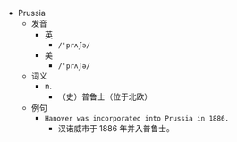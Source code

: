- Prussia
  - 发音
    - 英
      - `/'prʌʃə/`
    - 美
      - `/'prʌʃə/`
  - 词义
    - n.
      - （史）普鲁士（位于北欧）
  - 例句
    - `Hanover was incorporated into Prussia in 1886.`
      - 汉诺威市于 1886 年并入普鲁士。


